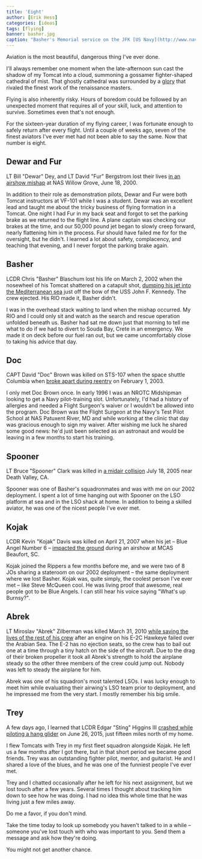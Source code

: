 ```yaml
---
title: 'Eight'
author: [Erik Hess]
categories: [ideas]
tags: [flying]
banner: basher.jpg
caption: "Basher's Memorial service on the JFK [US Navy](http://www.navy.mil/view_image.asp?id=972&t=1)"
---
```


Aviation is the most beautiful, dangerous thing I've ever done. 

I'll always remember one moment when the late-afternoon sun cast the shadow of my Tomcat into a cloud, summoning a gossamer fighter-shaped cathedral of mist. That ghostly cathedral was surrounded by a [glory](https://en.wikipedia.org/wiki/Glory_(optical_phenomenon)) that rivaled the finest work of the renaissance masters.

Flying is also inherently risky. Hours of boredom could be followed by an unexpected moment that requires all of your skill, luck, and attention to survive. Sometimes even that's not enough.

For the sixteen-year duration of my flying career, I was fortunate enough to safely return after every flight. Until a couple of weeks ago, seven of the finest aviators I've ever met had not been able to say the same. Now that number is eight.

## Dewar and Fur

LT Bill "Dewar" Dey, and LT David "Fur" Bergstrom lost their lives [in an airshow mishap](http://articles.philly.com/2000-06-20/news/25602806_1_dey-military-plane-air-show) at NAS Willow Grove, June 18, 2000. 

In addition to their role as demonstration pilots, Dewar and Fur were both Tomcat instructors at VF-101 while I was a student. Dewar was an excellent  lead and taught me about the tricky business of flying formation in a Tomcat. One night I had Fur in my back seat and forgot to set the parking brake as we returned to the flight line.  A plane captain was checking our brakes at the time, and our 50,000 pound jet began to slowly creep forward, nearly flattening him in the process. Fur should have failed me for for the oversight, but he didn't. I learned a lot about safety, complacency, and teaching that evening, and I never forgot the parking brake again.

## Basher

LCDR Chris "Basher" Blaschum lost his life on March 2, 2002 when the nosewheel of his Tomcat shattered on a catapult shot, [dumping his jet into the Mediterranean sea](http://www.navy.mil/submit/display.asp?story_id=979) just off the bow of the USS John F. Kennedy. The crew ejected. His RIO made it, Basher didn't. 

I was in the overhead stack waiting to land when the mishap occurred. My RIO and I could only sit and watch as the search and rescue operation unfolded beneath us. Basher had sat me down just that morning to tell me what to do if we had to divert to Souda Bay, Crete in an emergency. We made it on deck before our fuel ran out, but we came uncomfortably close to taking his advice that day.

## Doc

CAPT David "Doc" Brown was killed on STS-107 when the space shuttle Columbia when [broke apart during reentry](https://en.m.wikipedia.org/wiki/Space_Shuttle_Columbia_disaster) on February 1, 2003.  

I only met Doc Brown once. In early 1996 I was an NROTC Midshipman looking to get a Navy pilot-training slot. Unfortunately, I'd had a history of allergies and needed a Flight Surgeon's waiver or I wouldn't be allowed into the program. Doc Brown was the Flight Surgeon at the Navy's Test Pilot School at NAS Patuxent River, MD and while working at the clinic that day was gracious enough to sign my waiver.  After wishing me luck he shared some good news: he'd just been selected as an astronaut and would be leaving in a few months to start his training.

## Spooner

LT Bruce "Spooner" Clark was killed in [a midair collision](http://www.navy.mil/submit/display.asp?story_id=19292) July 18, 2005 near Death Valley, CA.  

Spooner was one of Basher's squadronmates and was with me on our 2002 deployment. I spent a lot of time hanging out with Spooner on the LSO platform at sea and in the LSO shack at home. In addition to being a skilled aviator, he was one of the nicest people I've ever met. 

## Kojak

LCDR Kevin "Kojak" Davis was killed on April 21, 2007 when his jet &ndash; Blue Angel Number 6 &ndash; [impacted the ground](https://en.wikipedia.org/wiki/2007_Blue_Angels_South_Carolina_crash) during an airshow at MCAS Beaufort, SC. 

Kojak joined the Rippers a few months before me, and we were two of 8 JOs sharing a stateroom on our 2002 deployment &ndash; the same deployment where we lost Basher. Kojak was, quite simply, the coolest person I've ever met &ndash; like Steve McQueen cool. He was living proof that awesome, real people got to be Blue Angels. I can still hear his voice saying "What's up Burnsy?".

## Abrek

LT Miroslav "Abrek" Zilberman was killed March 31, 2010 [while saving the lives of the rest of his crew](http://hamptonroads.com/2010/08/mechanical-failure-behind-hawkeye-crash-navy-finds) after an engine on his E-2C Hawkeye failed over the Arabian Sea. The E-2 has no ejection seats, so the crew has to bail out one at a time through a tiny hatch on the side of the aircraft. Due to the drag of their broken propeller it took all Abrek's strength to hold the airplane steady so the other three members of the crew could jump out. Nobody was left to steady the airplane for him. 

Abrek was one of his squadron's most talented LSOs. I was lucky enough to meet him while evaluating their airwing's LSO team prior to deployment, and he impressed me from the very start. I mostly remember his big smile.

## Trey

A few days ago, I learned that LCDR Edgar "Sting" Higgins III [crashed while piloting a hang glider](http://www.mynews4.com/mostpopular/story/Pilot-of-downed-hang-glider-on-Slide-Mountain/aUG4-cfZOkuL12lTCRJoUQ.cspx) on June 26, 2015, just fifteen miles north of my home. 

I flew Tomcats with Trey in my first fleet squadron alongside Kojak. He left us a few months after I got there, but in that short period we became good friends. Trey was an outstanding fighter pilot, mentor, and guitarist. He and I shared a love of the blues, and he was one of the funniest people I've ever met.

Trey and I chatted occasionally after he left for his next assignment, but we lost touch after a few years. Several times I thought about tracking him down to see how he was doing.  I had no idea this whole time that he was living just a few miles away. 

Do me a favor, if you don't mind. 

Take the time today to look up somebody you haven't talked to in a while &ndash; someone you've lost touch with who was important to you. Send them a message and ask how they're doing.

You might not get another chance.
